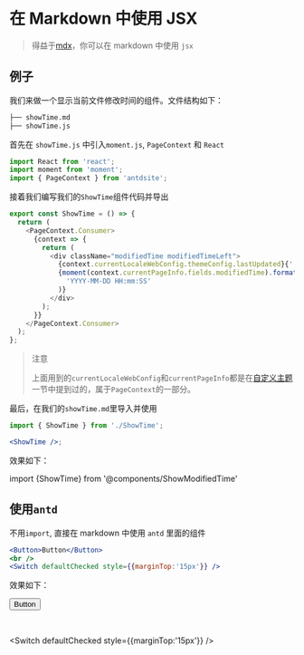# 在 Markdown 中使用 JSX

> 得益于[mdx](https://github.com/mdx-js/mdx)，你可以在 markdown 中使用 `jsx`

## 例子

我们来做一个显示当前文件修改时间的组件。文件结构如下：

```bash
├── showTime.md
├── showTime.js
```

首先在 `showTime.js` 中引入`moment.js`, `PageContext` 和 `React`

```js
import React from 'react';
import moment from 'moment';
import { PageContext } from 'antdsite';
```

接着我们编写我们的`ShowTime`组件代码并导出

```js
export const ShowTime = () => {
  return (
    <PageContext.Consumer>
      {context => {
        return (
          <div className="modifiedTime modifiedTimeLeft">
            {context.currentLocaleWebConfig.themeConfig.lastUpdated}{' '}
            {moment(context.currentPageInfo.fields.modifiedTime).format(
              'YYYY-MM-DD HH:mm:SS'
            )}
          </div>
        );
      }}
    </PageContext.Consumer>
  );
};
```

> 注意
>
> 上面用到的`currentLocaleWebConfig`和`currentPageInfo`都是在[自定义主题](/zh/guide/theme)一节中提到过的，属于`PageContext`的一部分。

最后，在我们的`showTime.md`里导入并使用

```jsx
import { ShowTime } from './ShowTime';

<ShowTime />;
```

效果如下：

import {ShowTime} from '@components/ShowModifiedTime'

<ShowTime />

## 使用`antd`

不用`import`, 直接在 markdown 中使用 `antd` 里面的组件

```jsx
<Button>Button</Button>
<br />
<Switch defaultChecked style={{marginTop:'15px'}} />
```

效果如下：

<Button>Button</Button>

<br />

<Switch defaultChecked style={{marginTop:'15px'}} />
